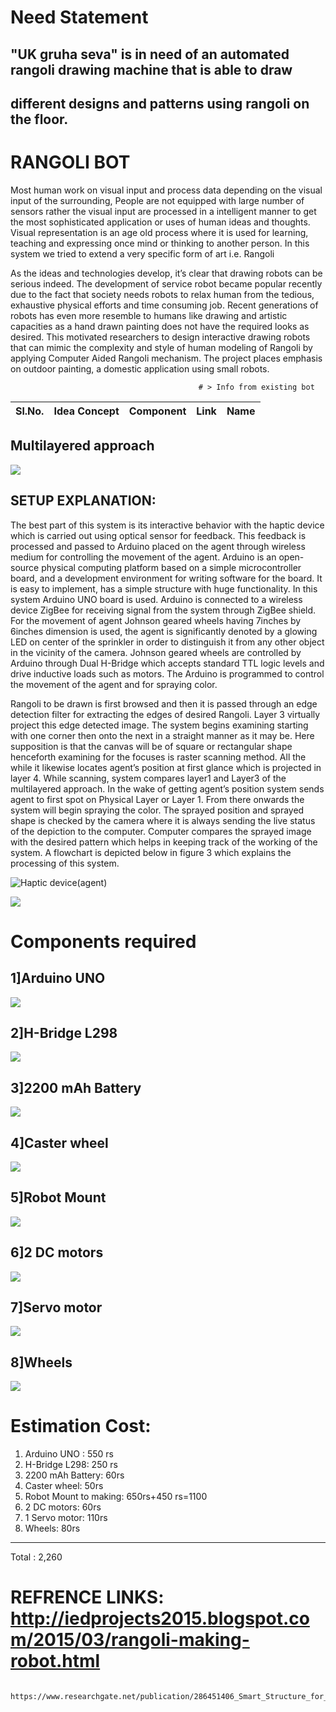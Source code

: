 # Need Statement
## "UK gruha seva" is in need of an automated rangoli drawing machine that is able to draw
## different designs and patterns using rangoli on the floor.


# RANGOLI BOT


Most human work on visual input and process data depending on the visual input of the surrounding, People are not equipped with large number of
sensors rather the visual input are processed in a intelligent manner to get the most sophisticated application or uses of human ideas and thoughts.
Visual representation is an age old process where it is used for learning, teaching and expressing once mind or thinking to another person. In this
system we tried to extend a very specific form of art i.e. Rangoli



As the ideas and technologies develop, it’s clear that
drawing robots can be serious indeed. The development of service robot became popular recently due to the fact that society needs robots to relax
human from the tedious, exhaustive physical efforts and time consuming job. Recent generations of robots has even more resemble to humans like
drawing and artistic capacities as a hand drawn painting does not have the required looks as desired. This motivated researchers to design interactive
drawing robots that can mimic the complexity and style of human modeling of Rangoli by applying Computer Aided Rangoli mechanism. The
project places emphasis on outdoor painting, a domestic application using small robots.


                                              # > Info from existing bot

| Sl.No. | Idea Concept | Component | Link | Name |
|--------|--------------|-----------|------|------|



## Multilayered approach 
![](https://i.postimg.cc/26dsYjWT/MULTILAYERED-APPROACH.png)  

## SETUP EXPLANATION:

The best part of this system is its interactive behavior with the haptic device which is carried out using optical sensor for
feedback. This feedback is processed and passed to Arduino placed on the agent through wireless medium for controlling the movement of the 
agent. Arduino is an open-source physical computing platform based on a simple microcontroller board, and a development environment for writing 
software for the board. It is easy to implement, has a simple structure with huge functionality. In this system Arduino UNO board is used. Arduino 
is connected to a wireless device ZigBee for receiving signal from the system through ZigBee shield. For the movement of agent Johnson geared 
wheels having 7inches by 6inches dimension is used, the agent is significantly denoted by a glowing LED on center of the sprinkler in order to 
distinguish it from any other object in the vicinity of the camera. Johnson geared wheels are controlled by Arduino through Dual H-Bridge
which accepts standard TTL logic levels and drive inductive loads such as motors. The Arduino is programmed to control the movement of the 
agent and for spraying color.

Rangoli to be drawn is first browsed and then it is passed through an edge detection filter for extracting the edges of desired Rangoli. Layer 3 
virtually project this edge detected image. The system begins examining starting with one corner then onto the next in a straight manner as it may 
be. Here supposition is that the canvas will be of square or rectangular shape henceforth examining for the focuses is raster scanning method. All the 
while it likewise locates agent’s position at first glance which is projected in layer 4. While scanning, system compares layer1 and Layer3 of the 
multilayered approach. In the wake of getting agent’s position system sends agent to first spot on Physical Layer or Layer 1. From there onwards the 
system will begin spraying the color. The sprayed position and sprayed shape is checked by the camera where it is always sending the live status of 
the depiction to the computer. Computer compares the sprayed image with the desired pattern which helps in keeping track of the working of the 
system. A flowchart is depicted below in figure 3 which explains the processing of this system.

![Haptic device(agent)](https://i.postimg.cc/RFcJMcr3/Whats-App-Image-2021-12-29-at-4-15-03-PM.jpg)

 ![](https://i.postimg.cc/QdWCqp6F/Functionality-2.png)
# Components required 
## 1]Arduino UNO
![](https://lh5.googleusercontent.com/_MVmJGxq2VcGjPmG2inL36D6_DFls6Vho6tdJtDfcPoy63-ZNdGsDstc58HLDQvhka3VB-iR-g_-342oaz1zQwPfY8Nwvx0rRAIvWF004W6QeVTLTU-EET90H8ZLMU8lPLXcbbM) 

## 2]H-Bridge L298
![](https://lh5.googleusercontent.com/u8F9e8Vf98NsGn9QHZ7pD4gzkuotfzUsw3noN3J7ymjAEaCQ6CklQzSaQADZGlh_5Ev9iTCVtreIjJWqfUi3YJ8nIROlaNYZXEsKSA9kn32QVIbxu5ydIUaC6oq27f6SqRXKamQ)

## 3]2200 mAh Battery
![](https://lh4.googleusercontent.com/2Kc8HtaBjQxr_2FHfArEmR8jor0k1hRtwgRK0f0XNpBFxpmpTEkDL0Rd-4oh1Ore5Rons7ddEjs6Pz0JIpsL_NG8plvLYSkn-CHrR3rM105vA6ktcdMi0yCIGw1LhIlJH-aFsuY)

## 4]Caster wheel
![](https://lh6.googleusercontent.com/vS6SVLq8Fv8C_HFTONT29HQGzUmZ0zexwbC8XeK7wHjGSHDlmzcnWxxgPCqDDKYMZ6KxEIaNdQXKGmNAa5hAhtmFfZncdJ0STo-yfILwia-O1mO51MAyNjuouXqcJerktcFbSDs)

## 5]Robot Mount
![](https://lh5.googleusercontent.com/tjbUyerklKJA1GsJwg6_8g7c0WukZfLknFHyBroKezGkl38NTlh8Iz4F2YaHqKU2_uLiynOd85A47M4hNOkpgxOfqOw0Tr_ZierFfXIw1uXqbJMHAdY_3mPxcDwMkmLYYiyRNlg)

## 6]2 DC motors
![](https://lh4.googleusercontent.com/xrF3MaYEa370v2rcFL5gBWx5AwDt9TKNoK2M-oSLeupp8nOKqQWREym2dtKxJPgwAIoUi5Aji5fPM0FAK2l0t5Cysipp4HhT4RkPr9J6ZDEFUgcJ5Lcv__JE6nxcIlX99MqAzHk)

## 7]Servo motor
![](http://3.bp.blogspot.com/-be-D2xbU-Ig/VRgQZST5zdI/AAAAAAAAAD8/pZLP58HFtLk/s1600/download.jpg)

## 8]Wheels
![](https://lh5.googleusercontent.com/I65_4arV6pF-oEkWnAa_vxKCX7mEFz7BxJnJBD1kSrfz2k1I4lW9rCEdrZL3q_UgWJdENhG9Eg37riEmKV6WjTb4vEwPq3rQxvrEm9xmWfhp4ikYcstVKqDTxwbX8nRHJzpNSEU)

# Estimation Cost:
1. Arduino UNO : 550 rs 
2. H-Bridge L298: 250 rs
3. 2200 mAh Battery: 60rs
4. Caster wheel: 50rs
5. Robot Mount to making: 650rs+450 rs=1100
6. 2 DC motors: 60rs
7. 1 Servo motor: 110rs
8. Wheels: 80rs
--------------------------------------------------------
Total : 2,260 

# REFRENCE LINKS: http://iedprojects2015.blogspot.com/2015/03/rangoli-making-robot.html
                  https://www.researchgate.net/publication/286451406_Smart_Structure_for_Automated_Rangoli